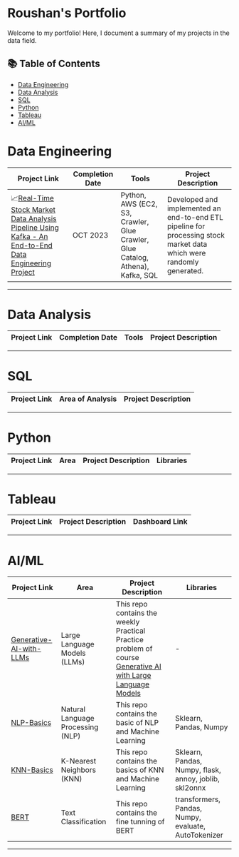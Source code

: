 # Roushan's Portfolio

Welcome to my portfolio! Here, I document a summary of my projects in the data field.

## 📚 Table of Contents
- [Data Engineering](#data-engineering)
- [Data Analysis](#data-analysis)
- [SQL](#sql)
- [Python](#python)
- [Tableau](#tableau)
- [AI/ML](#aiml)


# Data Engineering

| Project Link | Completion Date | Tools | Project Description | 
|---|---|---|---|
|📈[Real-Time Stock Market Data Analysis Pipeline Using Kafka - An End-to-End Data Engineering Project](https://github.com/rkuma18/Data-Engineering/tree/main/Kafka_Project) | OCT 2023 | Python, AWS (EC2, S3, Crawler, Glue Crawler, Glue Catalog, Athena), Kafka, SQL | Developed and implemented an end-to-end ETL pipeline for processing stock market data which were randomly generated.  |

***
# Data Analysis

| Project Link | Completion Date | Tools | Project Description | 
|---|---|---|---|


***

# SQL

| Project Link | Area of Analysis | Project Description | 
|---|---|---|


***


# Python

| Project Link | Area | Project Description | Libraries |    
|---|---|---|---|


***

# Tableau

| Project Link | Project Description | Dashboard Link |
|---|---|---|


***

# AI/ML

| Project Link | Area | Project Description | Libraries |    
|---|---|---|---|
|[Generative-AI-with-LLMs](https://github.com/rkuma18/AI-ML/tree/main/Generative-AI-with-%20LLMs) | Large Language Models (LLMs) | This repo contains the weekly Practical Practice problem of course [Generative AI with Large Language Models](https://www.coursera.org/learn/generative-ai-with-llms?) | - |
|[NLP-Basics](https://github.com/rkuma18/AI-ML/tree/main/NLP_Basic) | Natural Language Processing (NLP) | This repo contains the basic of NLP and Machine Learning | Sklearn, Pandas, Numpy |
|[KNN-Basics](https://github.com/rkuma18/AI-ML/tree/main/knn) | K-Nearest Neighbors (KNN) | This repo contains the basics of KNN and Machine Learning | Sklearn, Pandas, Numpy, flask, annoy, joblib, skl2onnx |
|[BERT](https://github.com/rkuma18/AI-ML/tree/main/BERT) | Text Classification | This repo contains the fine tunning of BERT | transformers, Pandas, Numpy, evaluate, AutoTokenizer |

***

